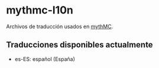 # mythmc-l10n
Archivos de traducción usados en [mythMC](https://discord.mythmc.ovh).

## Traducciones disponibles actualmente

- es-ES: español (España)
